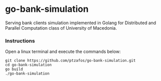 # go-bank-simulation
Serving bank clients simulation implemented in Golang for Distributed and Parallel Computation class of University of Macedonia.

### Instructions

Open a linux terminal and execute the commands below:

```
git clone https://github.com/ptzafos/go-bank-simulation.git
cd go-bank-simulation
go build
./go-bank-simulation
```
